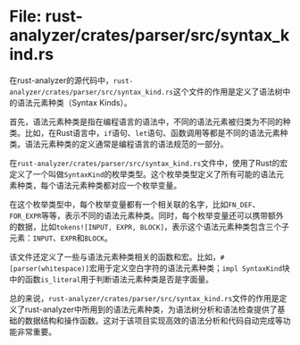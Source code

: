 # File: rust-analyzer/crates/parser/src/syntax_kind.rs

在rust-analyzer的源代码中，`rust-analyzer/crates/parser/src/syntax_kind.rs`这个文件的作用是定义了语法树中的语法元素种类（Syntax Kinds）。

首先，语法元素种类是指在编程语言的语法中，不同的语法元素被归类为不同的种类。比如，在Rust语言中，`if`语句、`let`语句、函数调用等都是不同的语法元素种类。语法元素种类的定义通常是编程语言的语法规范的一部分。

在`rust-analyzer/crates/parser/src/syntax_kind.rs`文件中，使用了Rust的宏定义了一个叫做`SyntaxKind`的枚举类型。这个枚举类型定义了所有可能的语法元素种类，每个语法元素种类都对应一个枚举变量。

在这个枚举类型中，每个枚举变量都有一个相关联的名字，比如`FN_DEF`、`FOR_EXPR`等等，表示不同的语法元素种类。同时，每个枚举变量还可以携带额外的数据，比如`tokens![INPUT, EXPR, BLOCK]`，表示这个语法元素种类包含三个子元素：`INPUT`、`EXPR`和`BLOCK`。

该文件还定义了一些与语法元素种类相关的函数和宏。比如，`#[parser(whitespace)]`宏用于定义空白字符的语法元素种类；`impl SyntaxKind`块中的函数`is_literal`用于判断语法元素种类是否是字面量。

总的来说，`rust-analyzer/crates/parser/src/syntax_kind.rs`文件的作用是定义了rust-analyzer中所用到的语法元素种类，为语法树分析和语法检查提供了基础的数据结构和操作函数。这对于该项目实现高效的语法分析和代码自动完成等功能非常重要。

